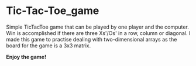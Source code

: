 # Tic-Tac-Toe_game

Simple TicTacToe game that can be played by one player and the computer. 
Win is accomplished if there are three Xs'/Os' in a row, column or diagonal.
I made this game to practise dealing with two-dimensional arrays as the board
for the game is a 3x3 matrix.

**Enjoy the game!**
